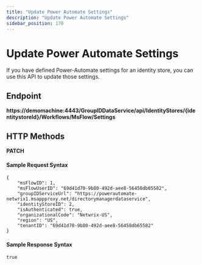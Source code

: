 ```yaml
---
title: "Update Power Automate Settings"
description: "Update Power Automate Settings"
sidebar_position: 170
---
```


# Update Power Automate Settings

If you have defined Power-Automate settings for an identity store, you can use this API to update
those settings.

## Endpoint

**https://demomachine:4443/GroupIDDataService/api/IdentityStores/{identitystoreId}/Workflows/MsFlow/Settings**

## HTTP Methods

**PATCH**

#### Sample Request Syntax

```
{
    "msFlowID": 1,
    "msFlowUserID": "69d41d70-9b80-492d-aee8-56458db65582",
    "groupIDServiceUrl": "https://powerautomate-netwrix1.msappproxy.net/directorymanagerdataservice",
    "identityStoreID": 2,
    "isAuthenticated": true,
    "organizationalCode": "Netwrix-US",
    "region": "US",
    "tenantID": "69d41d70-9b80-492d-aee8-56458db65582"
}
```

#### Sample Response Syntax

```
true
```
